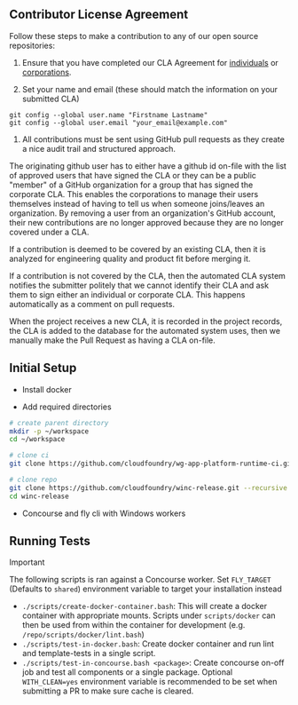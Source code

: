 Contributor License Agreement
---------------

Follow these steps to make a contribution to any of our open source repositories:

1. Ensure that you have completed our CLA Agreement for [individuals](https://www.cloudfoundry.org/wp-content/uploads/2015/07/CFF_Individual_CLA.pdf) or [corporations](https://www.cloudfoundry.org/wp-content/uploads/2015/07/CFF_Corporate_CLA.pdf).

1. Set your name and email (these should match the information on your submitted CLA)
  ```
  git config --global user.name "Firstname Lastname"
  git config --global user.email "your_email@example.com"
  ```

1. All contributions must be sent using GitHub pull requests as they create a nice audit trail and structured approach.

The originating github user has to either have a github id on-file with the list of approved users that have signed
the CLA or they can be a public "member" of a GitHub organization for a group that has signed the corporate CLA.
This enables the corporations to manage their users themselves instead of having to tell us when someone joins/leaves an organization. By removing a user from an organization's GitHub account, their new contributions are no longer approved because they are no longer covered under a CLA.

If a contribution is deemed to be covered by an existing CLA, then it is analyzed for engineering quality and product
fit before merging it.

If a contribution is not covered by the CLA, then the automated CLA system notifies the submitter politely that we
cannot identify their CLA and ask them to sign either an individual or corporate CLA. This happens automatically as a
comment on pull requests.

When the project receives a new CLA, it is recorded in the project records, the CLA is added to the database for the
automated system uses, then we manually make the Pull Request as having a CLA on-file.


Initial Setup
---------------
- Install docker

- Add required directories

```bash
# create parent directory
mkdir -p ~/workspace
cd ~/workspace

# clone ci
git clone https://github.com/cloudfoundry/wg-app-platform-runtime-ci.git

# clone repo
git clone https://github.com/cloudfoundry/winc-release.git --recursive
cd winc-release

```
- Concourse and fly cli with Windows workers

Running Tests
---------------

> [!IMPORTANT]
> The following scripts is ran against a Concourse worker. Set `FLY_TARGET` (Defaults to `shared`) environment variable to target your installation instead

- `./scripts/create-docker-container.bash`: This will create a docker container with appropriate mounts. Scripts under `scripts/docker` can then be used from within the container for development (e.g. `/repo/scripts/docker/lint.bash`)
- `./scripts/test-in-docker.bash`: Create docker container and run lint and template-tests in a single script.
- `./scripts/test-in-concourse.bash <package>`: Create concourse on-off job and test all components or a single package. Optional `WITH_CLEAN=yes` environment variable is recommended to be set when submitting a PR to make sure cache is cleared.
